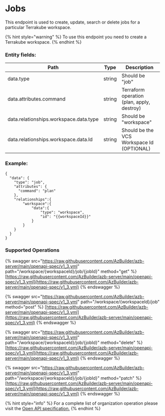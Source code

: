 # Jobs

This endpoint is used to create, update, search or delete jobs for a particular Terrakube workspace. 

{% hint style="warning" %}
To use this endpoint you need to create a Terrakube workspace.
{% endhint %}

### Entity fields:

| Path                                   | Type   | Description                                |
| -------------------------------------- | ------ | ------------------------------------------ |
| data.type                              | string | Should be "job"                            |
| data.attributes.command                | string | Terraform operation (plan, apply, destroy) |
| data.relationships.workspace.data.type | string | Should be "workspace"                      |
| data.relationships.workspace.data.Id   | string | Should be the VCS Workspace Id (OPTIONAL)  |

### Example:

```
{
  "data": {
    "type": "job",
    "attributes": {
      "command": "plan"
    },
    "relationships":{
        "workspace":{
            "data":{
                "type": "workspace",
                "id": "{{workspaceId}}"
            }
        }
    }
  }
}
```

### Supported Operations

{% swagger src="https://raw.githubusercontent.com/AzBuilder/azb-server/main/openapi-spec/v1_3.yml" path="/workspace/{workspaceId}/job/{jobId}" method="get" %}
[https://raw.githubusercontent.com/AzBuilder/azb-server/main/openapi-spec/v1_3.yml](https://raw.githubusercontent.com/AzBuilder/azb-server/main/openapi-spec/v1_3.yml)
{% endswagger %}

{% swagger src="https://raw.githubusercontent.com/AzBuilder/azb-server/main/openapi-spec/v1_3.yml" path="/workspace/{workspaceId}/job" method="post" %}
[https://raw.githubusercontent.com/AzBuilder/azb-server/main/openapi-spec/v1_3.yml](https://raw.githubusercontent.com/AzBuilder/azb-server/main/openapi-spec/v1_3.yml)
{% endswagger %}

{% swagger src="https://raw.githubusercontent.com/AzBuilder/azb-server/main/openapi-spec/v1_3.yml" path="/workspace/{workspaceId}/job/{jobId}" method="delete" %}
[https://raw.githubusercontent.com/AzBuilder/azb-server/main/openapi-spec/v1_3.yml](https://raw.githubusercontent.com/AzBuilder/azb-server/main/openapi-spec/v1_3.yml)
{% endswagger %}

{% swagger src="https://raw.githubusercontent.com/AzBuilder/azb-server/main/openapi-spec/v1_3.yml" path="/workspace/{workspaceId}/job/{jobId}" method="patch" %}
[https://raw.githubusercontent.com/AzBuilder/azb-server/main/openapi-spec/v1_3.yml](https://raw.githubusercontent.com/AzBuilder/azb-server/main/openapi-spec/v1_3.yml)
{% endswagger %}

{% hint style="info" %}
For a complete list of organization operation please visit the [Open API specification.](https://editor.swagger.io/?url=https://raw.githubusercontent.com/AzBuilder/terrakube-server/main/openapi-spec/v1\_4.yml)
{% endhint %}
